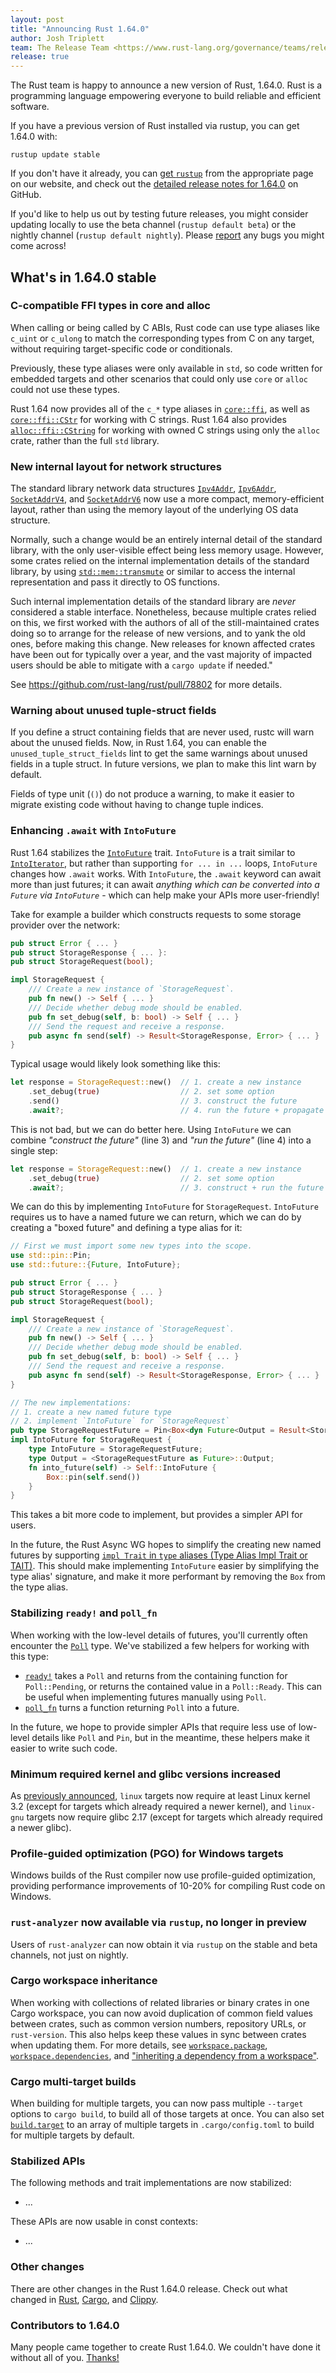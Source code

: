 ```yaml
---
layout: post
title: "Announcing Rust 1.64.0"
author: Josh Triplett
team: The Release Team <https://www.rust-lang.org/governance/teams/release>
release: true
---
```


The Rust team is happy to announce a new version of Rust, 1.64.0. Rust is a
programming language empowering everyone to build reliable and efficient
software.

If you have a previous version of Rust installed via rustup, you can get 1.64.0
with:

```console
rustup update stable
```

If you don't have it already, you can [get
`rustup`](https://www.rust-lang.org/install.html) from the appropriate page on
our website, and check out the [detailed release notes for
1.64.0](https://github.com/rust-lang/rust/blob/stable/RELEASES.md#version-1640-2022-09-22)
on GitHub.

If you'd like to help us out by testing future releases, you might consider
updating locally to use the beta channel (`rustup default beta`) or the nightly
channel (`rustup default nightly`). Please
[report](https://github.com/rust-lang/rust/issues/new/choose) any bugs you
might come across!

## What's in 1.64.0 stable

### C-compatible FFI types in core and alloc

When calling or being called by C ABIs, Rust code can use type aliases like
`c_uint` or `c_ulong` to match the corresponding types from C on any target,
without requiring target-specific code or conditionals.

Previously, these type aliases were only available in `std`, so code written
for embedded targets and other scenarios that could only use `core` or `alloc`
could not use these types.

Rust 1.64 now provides all of the `c_*` type aliases in
[`core::ffi`](https://doc.rust-lang.org/core/ffi/index.html), as well as
[`core::ffi::CStr`](https://doc.rust-lang.org/core/ffi/struct.CStr.html) for
working with C strings. Rust 1.64 also provides
[`alloc::ffi::CString`](https://doc.rust-lang.org/alloc/ffi/struct.CString.html)
for working with owned C strings using only the `alloc` crate, rather than the
full `std` library.

### New internal layout for network structures

The standard library network data structures
[`Ipv4Addr`](https://doc.rust-lang.org/std/net/struct.Ipv4Addr.html),
[`Ipv6Addr`](https://doc.rust-lang.org/std/net/struct.Ipv6Addr.html),
[`SocketAddrV4`](https://doc.rust-lang.org/std/net/struct.SocketAddrV4.html),
and
[`SocketAddrV6`](https://doc.rust-lang.org/std/net/struct.SocketAddrV6.html)
now use a more compact, memory-efficient layout, rather than using the memory
layout of the underlying OS data structure.

Normally, such a change would be an entirely internal detail of the standard
library, with the only user-visible effect being less memory usage. However,
some crates relied on the internal implementation details of the standard
library, by using
[`std::mem::transmute`](https://doc.rust-lang.org/std/mem/fn.transmute.html) or
similar to access the internal representation and pass it directly to OS
functions.

Such internal implementation details of the standard library are *never*
considered a stable interface. Nonetheless, because multiple crates relied on
this, we first worked with the authors of all of the still-maintained crates
doing so to arrange for the release of new versions, and to yank the old ones,
before making this change. New releases for known affected crates have been out
for typically over a year, and the vast majority of impacted users should be
able to mitigate with a `cargo update` if needed."

See <https://github.com/rust-lang/rust/pull/78802> for more details.

### Warning about unused tuple-struct fields

If you define a struct containing fields that are never used, rustc will warn
about the unused fields. Now, in Rust 1.64, you can enable the
`unused_tuple_struct_fields` lint to get the same warnings about unused fields
in a tuple struct. In future versions, we plan to make this lint warn by
default.

Fields of type unit (`()`) do not produce a warning, to make it easier to
migrate existing code without having to change tuple indices.

### Enhancing `.await` with `IntoFuture`

Rust 1.64 stabilizes the
[`IntoFuture`](https://doc.rust-lang.org/std/future/trait.IntoFuture.html)
trait. `IntoFuture` is a trait similar to
[`IntoIterator`](https://doc.rust-lang.org/std/iter/trait.IntoIterator.html),
but rather than supporting `for ... in ...` loops, `IntoFuture` changes how
`.await` works. With `IntoFuture`, the `.await` keyword can await more than
just futures; it can await *anything which can be converted into a `Future` via
`IntoFuture`* - which can help make your APIs more user-friendly!

Take for example a builder which constructs requests to some storage provider
over the network:

```rust
pub struct Error { ... }
pub struct StorageResponse { ... }:
pub struct StorageRequest(bool);

impl StorageRequest {
    /// Create a new instance of `StorageRequest`.
    pub fn new() -> Self { ... }
    /// Decide whether debug mode should be enabled.
    pub fn set_debug(self, b: bool) -> Self { ... }
    /// Send the request and receive a response.
    pub async fn send(self) -> Result<StorageResponse, Error> { ... }
}
```

Typical usage would likely look something like this:

```rust
let response = StorageRequest::new()  // 1. create a new instance
    .set_debug(true)                  // 2. set some option
    .send()                           // 3. construct the future
    .await?;                          // 4. run the future + propagate errors
```

This is not bad, but we can do better here. Using `IntoFuture` we can combine
_"construct the future"_ (line 3) and _"run the future"_ (line 4) into a single
step:

```rust
let response = StorageRequest::new()  // 1. create a new instance
    .set_debug(true)                  // 2. set some option
    .await?;                          // 3. construct + run the future + propagate errors
```

We can do this by implementing `IntoFuture` for `StorageRequest`. `IntoFuture`
requires us to have a named future we can return, which we can do by creating a
"boxed future" and defining a type alias for it:

```rust
// First we must import some new types into the scope.
use std::pin::Pin;
use std::future::{Future, IntoFuture};

pub struct Error { ... }
pub struct StorageResponse { ... }
pub struct StorageRequest(bool);

impl StorageRequest {
    /// Create a new instance of `StorageRequest`.
    pub fn new() -> Self { ... }
    /// Decide whether debug mode should be enabled.
    pub fn set_debug(self, b: bool) -> Self { ... }
    /// Send the request and receive a response.
    pub async fn send(self) -> Result<StorageResponse, Error> { ... }
}

// The new implementations:
// 1. create a new named future type
// 2. implement `IntoFuture` for `StorageRequest`
pub type StorageRequestFuture = Pin<Box<dyn Future<Output = Result<StorageResponse, Error> + Send + 'static>>
impl IntoFuture for StorageRequest {
    type IntoFuture = StorageRequestFuture;
    type Output = <StorageRequestFuture as Future>::Output;
    fn into_future(self) -> Self::IntoFuture {
        Box::pin(self.send())
    }
}
```

This takes a bit more code to implement, but provides a simpler API for users.

In the future, the Rust Async WG hopes to simplify the creating new named
futures by supporting [`impl Trait` in `type` aliases (Type Alias Impl Trait or
TAIT)](https://rust-lang.github.io/impl-trait-initiative/explainer/tait.html).
This should make implementing `IntoFuture` easier by simplifying the type
alias' signature, and make it more performant by removing the `Box` from the
type alias.

### Stabilizing `ready!` and `poll_fn`

When working with the low-level details of futures, you'll currently often
encounter the [`Poll`](https://doc.rust-lang.org/std/task/enum.Poll.html) type.
We've stabilized a few helpers for working with this type:

- [`ready!`](https://doc.rust-lang.org/std/task/macro.ready.html) takes a
  `Poll` and returns from the containing function for `Poll::Pending`, or
  returns the contained value in a `Poll::Ready`. This can be useful when
  implementing futures manually using `Poll`.
- [`poll_fn`](https://doc.rust-lang.org/std/future/fn.poll_fn.html) turns a
  function returning `Poll` into a future.

In the future, we hope to provide simpler APIs that require less use of
low-level details like `Poll` and `Pin`, but in the meantime, these helpers
make it easier to write such code.

### Minimum required kernel and glibc versions increased

As [previously
announced](https://blog.rust-lang.org/2022/08/01/Increasing-glibc-kernel-requirements.html),
`linux` targets now require at least Linux kernel 3.2 (except for targets which
already required a newer kernel), and `linux-gnu` targets now require glibc
2.17 (except for targets which already required a newer glibc).

### Profile-guided optimization (PGO) for Windows targets

Windows builds of the Rust compiler now use profile-guided optimization,
providing performance improvements of 10-20% for compiling Rust code on
Windows.

### `rust-analyzer` now available via `rustup`, no longer in preview

Users of `rust-analyzer` can now obtain it via `rustup` on the stable and beta
channels, not just on nightly.

### Cargo workspace inheritance

When working with collections of related libraries or binary crates in one
Cargo workspace, you can now avoid duplication of common field values between
crates, such as common version numbers, repository URLs, or `rust-version`.
This also helps keep these values in sync between crates when updating them.
For more details, see
[`workspace.package`](https://doc.rust-lang.org/cargo/reference/workspaces.html#the-workspacepackage-table),
[`workspace.dependencies`](https://doc.rust-lang.org/cargo/reference/workspaces.html#the-workspacedependencies-table),
and ["inheriting a dependency from a
workspace"](https://doc.rust-lang.org/cargo/reference/specifying-dependencies.html#inheriting-a-dependency-from-a-workspace).

### Cargo multi-target builds

When building for multiple targets, you can now pass multiple `--target`
options to `cargo build`, to build all of those targets at once. You can also
set [`build.target`](https://doc.rust-lang.org/cargo/reference/config.html#buildtarget) to an array of multiple targets in `.cargo/config.toml` to
build for multiple targets by default.

### Stabilized APIs

The following methods and trait implementations are now stabilized:

- ...

These APIs are now usable in const contexts:

- ...

### Other changes

There are other changes in the Rust 1.64.0 release. Check out what changed in
[Rust](https://github.com/rust-lang/rust/blob/stable/RELEASES.md#version-1640-2022-09-22),
[Cargo](https://github.com/rust-lang/cargo/blob/master/CHANGELOG.md#cargo-164-2022-09-22),
and [Clippy](https://github.com/rust-lang/rust-clippy/blob/master/CHANGELOG.md#rust-164).

### Contributors to 1.64.0

Many people came together to create Rust 1.64.0.
We couldn't have done it without all of you.
[Thanks!](https://thanks.rust-lang.org/rust/1.64.0/)
